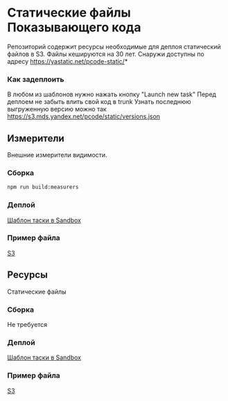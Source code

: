 # Статические файлы Показывающего кода
Репозиторий содержит ресурсы необходимые для деплоя статический файлов в S3. Файлы кешируются на 30 лет. Снаружи доступны по адресу https://yastatic.net/pcode-static/*

### Как задеплоить
В любом из шаблонов нужно нажать кнопку "Launch new task"
Перед деплоем не забыть влить свой код в trunk
Узнать последнюю выгруженную версию можно так https://s3.mds.yandex.net/pcode/static/versions.json

## Измерители
Внешние измерители видимости.

### Сборка
```bash
npm run build:measurers
```
### Деплой
[Шаблон таски в Sandbox](https://sandbox.yandex-team.ru/template/PCODE_STATIC_DEPLOY_MEASURERS/)
### Пример файла
[S3](http://s3.mds.yandex.net/pcode/static/measurers/1/main.js)

## Ресурсы
Статические файлы
### Сборка
Не требуется
### Деплой
[Шаблон таски в Sandbox](https://sandbox.yandex-team.ru/template/PCODE_STATIC_DEPLOY_RESOURCES/)
### Пример файла
[S3](http://s3.mds.yandex.net/pcode/static/resources/11/dummy.png)
